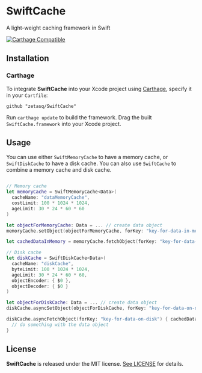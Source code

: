 # SwiftCache

A light-weight caching framework in Swift

[![Carthage Compatible](https://img.shields.io/badge/Carthage-compatible-4BC51D.svg?style=flat)](https://github.com/Carthage/Carthage)

## Installation
### Carthage
To integrate **SwiftCache** into your Xcode project using [Carthage](https://github.com/Carthage/Carthage), specify it in your `Cartfile`:

```ogdl
github "zetasq/SwiftCache"
```

Run `carthage update` to build the framework. Drag the built `SwiftCache.framework` into your Xcode project.

## Usage

You can use either `SwiftMemoryCache` to have a memory cache, or `SwiftDiskCache` to have a disk cache. You can also use `SwiftCache` to combine a memory cache and disk cache.

```swift

// Memory cache
let memoryCache = SwiftMemoryCache<Data>(
  cacheName: "dataMemoryCache",
  costLimit: 100 * 1024 * 1024,
  ageLimit: 30 * 24 * 60 * 60
)

let objectForMemoryCache: Data = ... // create data object
memoryCache.setObject(objectForMemoryCache, forKey: "key-for-data-in-memory", cost: objectForMemoryCache.count) // save data

let cachedDataInMemory = memoryCache.fetchObject(forKey: "key-for-data-in-memory") // retrieve cached data

// Disk cache
let diskCache = SwiftDiskCache<Data>(
  cacheName: "diskCache",
  byteLimit: 100 * 1024 * 1024,
  ageLimit: 30 * 24 * 60 * 60,
  objectEncoder: { $0 }, 
  objectDecoder: { $0 }
)

let objectForDiskCache: Data = ... // create data object
diskCache.asyncSetObject(objectForDiskCache, forKey: "key-for-data-on-disk") // save data

diskCache.asyncFetchObject(forKey: "key-for-data-on-disk") { cachedDataOnDisk in
  // do something with the data object
}

```

## License

**SwiftCache** is released under the MIT license. [See LICENSE](https://github.com/zetasq/SwiftCache/blob/master/LICENSE) for details.
